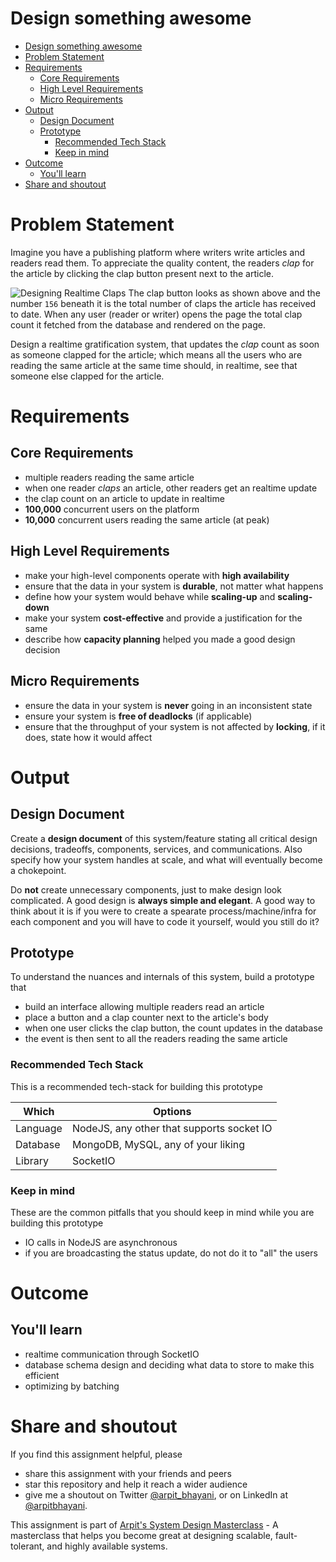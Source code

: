 Design something awesome
===

<!--ts-->
* [Design something awesome](#design-something-awesome)
* [Problem Statement](#problem-statement)
* [Requirements](#requirements)
   * [Core Requirements](#core-requirements)
   * [High Level Requirements](#high-level-requirements)
   * [Micro Requirements](#micro-requirements)
* [Output](#output)
   * [Design Document](#design-document)
   * [Prototype](#prototype)
      * [Recommended Tech Stack](#recommended-tech-stack)
      * [Keep in mind](#keep-in-mind)
* [Outcome](#outcome)
   * [You'll learn](#youll-learn)
* [Share and shoutout](#share-and-shoutout)
<!--te-->

# Problem Statement

Imagine you have a publishing platform where writers write articles and readers read them. To appreciate the quality content, the readers _clap_ for the article by clicking the clap button present next to the article.

![Designing Realtime Claps](https://user-images.githubusercontent.com/4745789/137951051-3d18a202-e719-4e9c-a430-d8da6ddebaec.png)
The clap button looks as shown above and the number `156` beneath it is the total number of claps the article has received to date. When any user (reader or writer) opens the page the total clap count it fetched from the database and rendered on the page.

Design a realtime gratification system, that updates the _clap_ count as soon as someone clapped for the article; which means all the users who are reading the same article at the same time should, in realtime, see that someone else clapped for the article.

# Requirements

## Core Requirements

 - multiple readers reading the same article
 - when one reader _claps_ an article, other readers get an realtime update
 - the clap count on an article to update in realtime
 - **100,000** concurrent users on the platform
 - **10,000** concurrent users reading the same article (at peak)

##  High Level Requirements
<!--hs-->
- make your high-level components operate with **high availability**
 - ensure that the data in your system is **durable**, not matter what happens
 - define how your system would behave while **scaling-up** and **scaling-down**
 - make your system **cost-effective** and provide a justification for the same
 - describe how **capacity planning** helped you made a good design decision
<!--he-->

##  Micro Requirements
<!--ms-->
- ensure the data in your system is **never** going in an inconsistent state
 - ensure your system is **free of deadlocks** (if applicable)
 - ensure that the throughput of your system is not affected by **locking**, if it does, state how it would affect
<!--me-->

# Output

## Design Document
<!--ds-->
Create a **design document** of this system/feature stating all critical design decisions, tradeoffs, components, services, and communications. Also specify how your system handles at scale, and what will eventually become a chokepoint.

Do **not** create unnecessary components, just to make design look complicated. A good design is **always simple and elegant**. A good way to think about it is if you were to create a spearate process/machine/infra for each component and you will have to code it yourself, would you still do it?
<!--de-->

## Prototype

To understand the nuances and internals of this system, build a prototype that

- build an interface allowing multiple readers read an article
- place a button and a clap counter next to the article's body
- when one user clicks the clap button, the count updates in the database
- the event is then sent to all the readers reading the same article

###  Recommended Tech Stack

This is a recommended tech-stack for building this prototype

|Which|Options|
|-----|-----|
|Language|NodeJS, any other that supports socket IO|
|Database|MongoDB, MySQL, any of your liking|
|Library|SocketIO|

###  Keep in mind

These are the common pitfalls that you should keep in mind while you are building this prototype

- IO calls in NodeJS are asynchronous
- if you are broadcasting the status update, do not do it to "all" the users  

# Outcome

##  You'll learn

- realtime communication through SocketIO
- database schema design and deciding what data to store to make this efficient
- optimizing by batching

<!--fs-->
#  Share and shoutout

If you find this assignment helpful, please
 - share this assignment with your friends and peers
 - star this repository and help it reach a wider audience
 - give me a shoutout on Twitter [@arpit_bhayani](https://twitter.com/@arpit_bhayani), or on LinkedIn at [@arpitbhayani](https://www.linkedin.com/in/arpitbhayani/).

This assignment is part of [Arpit's System Design Masterclass](https://arpitbhayani.me/masterclass) - A masterclass that helps you become great at designing scalable, fault-tolerant, and highly available systems.
<!--fe-->